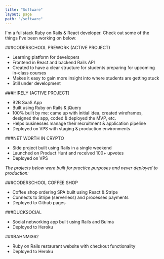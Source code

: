 ```yaml
---
title: "Software"
layout: page
path: "/software"
---
```


I'm a fullstack Ruby on Rails & React developer. Check out some of the things I've been working on below:

###CODERSCHOOL PREWORK (ACTIVE PROJECT)

- Learning platform for developers
- Frontend in React and backend Rails API
- Created to have a clear structure for students preparing for upcoming in-class courses
- Makes it easy to gain more insight into where students are getting stuck
- Still under development

###HIRELY (ACTIVE PROJECT)

- B2B SaaS App
- Built using Ruby on Rails & jQuery
- 100% built by me: came up with initial idea, created wireframes, designed the app, coded & deployed the MVP, etc.
- Helps businesses manage their recruitment & application pipeline
- Deployed on VPS with staging & production environments

###NET WORTH IN CRYPTO

- Side project built using Rails in a single weekend
- Launched on Product Hunt and received 100+ upvotes
- Deployed on VPS

*The projects below were built for practice purposes and never deployed to production:*

###CODERSCHOOL COFFEE SHOP

- Coffee shop ordering SPA built using React & Stripe
- Connects to Stripe (serverless) and processes payments
- Deployed to Github pages

###DUCKSOCIAL

- Social networking app built using Rails and Bulma
- Deployed to Heroku

###BAHNMI362

- Ruby on Rails restaurant website with checkout functionality
- Deployed to Heroku